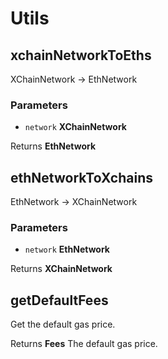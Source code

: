 # Utils

<!-- Generated by documentation.js. Update this documentation by updating the source code. -->

## xchainNetworkToEths

XChainNetwork -> EthNetwork

### Parameters

-   `network` **XChainNetwork** 

Returns **EthNetwork** 

## ethNetworkToXchains

EthNetwork -> XChainNetwork

### Parameters

-   `network` **EthNetwork** 

Returns **XChainNetwork** 

## getDefaultFees

Get the default gas price.

Returns **Fees** The default gas price.
